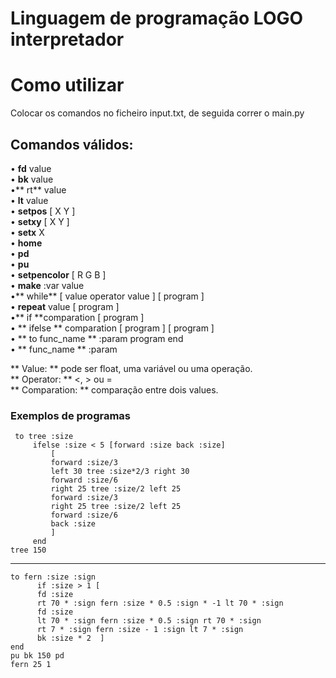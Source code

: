 # Linguagem de programação LOGO interpretador



Como utilizar
=============
Colocar os comandos no ficheiro input.txt, de seguida correr o main.py



Comandos válidos:
-------------
• **fd** value <br/>
• **bk** value <br/>
•** rt** value <br/>
• **lt** value <br/>
• **setpos** [ X Y ] <br/>
• **setxy** [ X Y ] <br/>
• **setx** X <br/>
• **home** <br/>
• **pd** <br/>
• **pu** <br/>
• **setpencolor** [ R G B ] <br/>
• **make** :var value <br/>
•** while** [ value operator value ] [ program ] <br/>
• **repeat** value [ program ] <br/>
•** if **comparation [ program ] <br/>
• ** ifelse ** comparation [ program ] [ program ] <br/>
• ** to func_name ** :param program end <br/>
• ** func_name ** :param <br/>

** Value: ** pode ser float, uma variável ou uma operação. <br/>
** Operator: ** <, > ou = <br/>
** Comparation: ** comparação entre dois values. <br/>

### Exemplos de programas
     to tree :size
		 ifelse :size < 5 [forward :size back :size]
			 [
			 forward :size/3
			 left 30 tree :size*2/3 right 30
			 forward :size/6
			 right 25 tree :size/2 left 25
			 forward :size/3
			 right 25 tree :size/2 left 25
			 forward :size/6
			 back :size
			 ]
		 end
	tree 150
---
    to fern :size :sign
		  if :size > 1 [
		  fd :size
		  rt 70 * :sign fern :size * 0.5 :sign * -1 lt 70 * :sign
		  fd :size
		  lt 70 * :sign fern :size * 0.5 :sign rt 70 * :sign
		  rt 7 * :sign fern :size - 1 :sign lt 7 * :sign
		  bk :size * 2  ]
	end
	pu bk 150 pd
	fern 25 1





